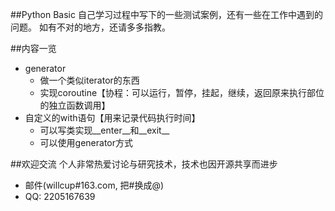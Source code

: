 ##Python Basic
自己学习过程中写下的一些测试案例，还有一些在工作中遇到的问题。
如有不对的地方，还请多多指教。


##内容一览

* generator
    *  做一个类似iterator的东西
    *  实现coroutine【协程：可以运行，暂停，挂起，继续，返回原来执行部位的独立函数调用】
* 自定义的with语句【用来记录代码执行时间】
    * 可以写类实现__enter__和__exit__
    * 可以使用generator方式


##欢迎交流
个人非常热爱讨论与研究技术，技术也因开源共享而进步

* 邮件(willcup#163.com, 把#换成@)
* QQ: 2205167639

